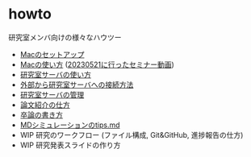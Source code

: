 # howto

研究室メンバ向けの様々なハウツー

- [Macのセットアップ](Macのセットアップ.md)
- [Macの使い方](Macの使い方.md)  ([20230521に行ったセミナー動画](https://suitc.sharepoint.com/:v:/r/sites/GR_matsunagalab/Shared%20Documents/General/Recordings/コンピュータ演習1-20230531_150621-Meeting%20Recording.mp4?csf=1&web=1&e=ZZayvV))
- [研究室サーバの使い方](研究室サーバの使い方.md)
- [外部から研究室サーバへの接続方法](外部から研究室サーバへの接続方法.md)
- [研究室サーバの管理](研究室サーバの管理.md)
- [論文紹介の仕方](論文紹介の仕方.pdf)
- [卒論の書き方](卒論の書き方.pdf)
- [MDシミュレーションのtips.md](MDシミュレーションのtips.md)
- WIP 研究のワークフロー (ファイル構成, Git&GitHub, 進捗報告の仕方)
- WIP 研究発表スライドの作り方

